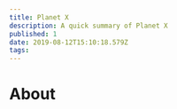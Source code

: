 ```yaml
---
title: Planet X
description: A quick summary of Planet X
published: 1
date: 2019-08-12T15:10:18.579Z
tags: 
---
```


# About